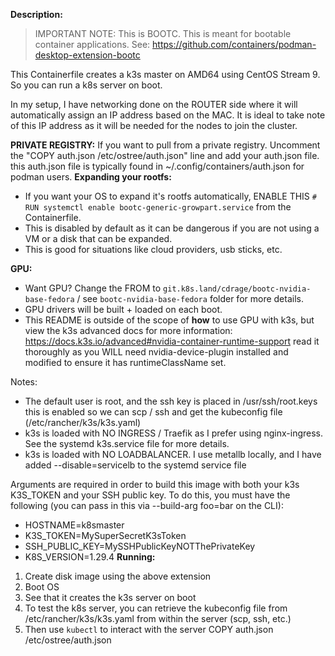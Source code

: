  **Description:**
 > IMPORTANT NOTE: This is BOOTC. This is meant for bootable container applications. See: https://github.com/containers/podman-desktop-extension-bootc

 This Containerfile creates a k3s master on AMD64 using CentOS Stream 9. So you can run a k8s server on boot.

 In my setup, I have networking done on the ROUTER side where it will automatically assign an IP address based on the MAC.
 It is ideal to take note of this IP address as it will be needed for the nodes to join the cluster.

 **PRIVATE REGISTRY:** 
 If you want to pull from a private registry. Uncomment the "COPY auth.json /etc/ostree/auth.json" line and add your auth.json file.
 this auth.json file is typically found in ~/.config/containers/auth.json for podman users.
 **Expanding your rootfs:**
 * If you want your OS to expand it's rootfs automatically, ENABLE THIS `# RUN systemctl enable bootc-generic-growpart.service` from the Containerfile.
 * This is disabled by default as it can be dangerous if you are not using a VM or a disk that can be expanded.
 * This is good for situations like cloud providers, usb sticks, etc.
 
 **GPU:**
 * Want GPU? Change the FROM to `git.k8s.land/cdrage/bootc-nvidia-base-fedora` / see `bootc-nvidia-base-fedora` folder for more details.
 * GPU drivers will be built + loaded on each boot.
 * This README is outside of the scope of **how** to use GPU with k3s, but view the k3s advanced docs for more information: https://docs.k3s.io/advanced#nvidia-container-runtime-support read it thoroughly as you WILL need nvidia-device-plugin installed and modified to ensure it has runtimeClassName set.
 

 Notes:
 * The default user is root, and the ssh key is placed in /usr/ssh/root.keys this is enabled so we can scp / ssh and get the kubeconfig file (/etc/rancher/k3s/k3s.yaml)
 * k3s is loaded with NO INGRESS / Traefik as I prefer using nginx-ingress. See the systemd k3s.service file for more details.
 * k3s is loaded with NO LOADBALANCER. I use metallb locally, and I have added --disable=servicelb to the systemd service file

 Arguments are required in order to build this image with both your k3s K3S_TOKEN and your SSH public key. To do this, you must have the following (you can pass in this via --build-arg foo=bar on the CLI):
 * HOSTNAME=k8smaster
 * K3S_TOKEN=MySuperSecretK3sToken
 * SSH_PUBLIC_KEY=MySSHPublicKeyNOTThePrivateKey
 * K8S_VERSION=1.29.4
 **Running:**
 1. Create disk image using the above extension
 2. Boot OS
 3. See that it creates the k3s server on boot
 4. To test the k8s server, you can retrieve the kubeconfig file from /etc/rancher/k3s/k3s.yaml from within the server (scp, ssh, etc.)
 5. Then use `kubectl` to interact with the server
 COPY auth.json /etc/ostree/auth.json
